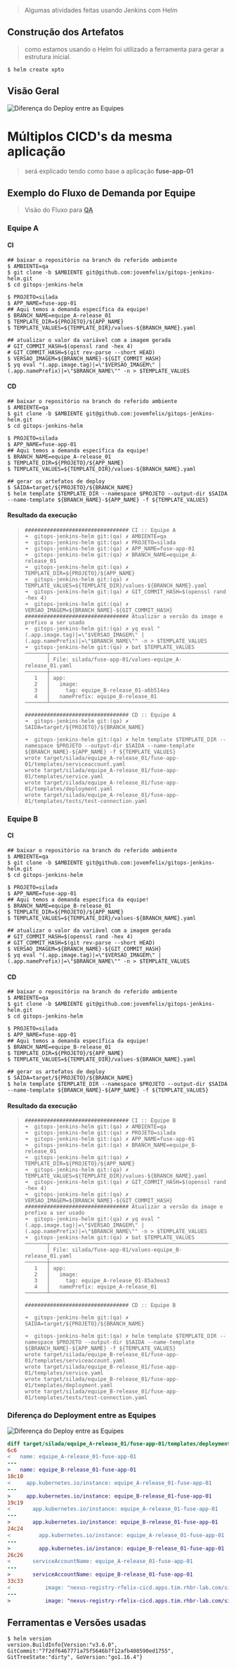 > Algumas atividades feitas usando Jenkins com Helm



## Construção dos Artefatos

> como estamos usando o Helm foi utilizado a ferramenta para gerar a estrutura inicial.

```shell
$ helm create xpto
```

## Visão Geral

![Diferença do Deploy entre as Equipes](docs/README.assets/cicd-fluxo-Fluxo_usando_Jenkins___HELM_de_CICD_no_ambiente_de_Qualidade.png)


# Múltiplos CICD's da mesma aplicação

> será explicado tendo como base a aplicação **fuse-app-01**



## Exemplo do Fluxo de Demanda por Equipe

> Visão do Fluxo para **<u>QA</u>**

### Equipe A

#### CI

```shell
## baixar o repositório na branch do referido ambiente
$ AMBIENTE=qa
$ git clone -b $AMBIENTE git@github.com:jovemfelix/gitops-jenkins-helm.git
$ cd gitops-jenkins-helm

$ PROJETO=silada
$ APP_NAME=fuse-app-01
## Aqui temos a demanda específica da equipe!
$ BRANCH_NAME=equipe_A-release_01
$ TEMPLATE_DIR=${PROJETO}/${APP_NAME}
$ TEMPLATE_VALUES=${TEMPLATE_DIR}/values-${BRANCH_NAME}.yaml

## atualizar o valor da variável com a imagem gerada
# GIT_COMMIT_HASH=$(openssl rand -hex 4)
# GIT_COMMIT_HASH=$(git rev-parse --short HEAD)
$ VERSAO_IMAGEM=${BRANCH_NAME}-${GIT_COMMIT_HASH}
$ yq eval "(.app.image.tag)|=\"$VERSAO_IMAGEM\" | (.app.namePrefix)|=\"$BRANCH_NAME\"" -n > $TEMPLATE_VALUES
```

#### CD

```shell
## baixar o repositório na branch do referido ambiente
$ AMBIENTE=qa
$ git clone -b $AMBIENTE git@github.com:jovemfelix/gitops-jenkins-helm.git
$ cd gitops-jenkins-helm

$ PROJETO=silada
$ APP_NAME=fuse-app-01
## Aqui temos a demanda específica da equipe!
$ BRANCH_NAME=equipe_A-release_01
$ TEMPLATE_DIR=${PROJETO}/${APP_NAME}
$ TEMPLATE_VALUES=${TEMPLATE_DIR}/values-${BRANCH_NAME}.yaml

## gerar os artefatos de deploy
$ SAIDA=target/${PROJETO}/${BRANCH_NAME}
$ helm template $TEMPLATE_DIR --namespace $PROJETO --output-dir $SAIDA --name-template ${BRANCH_NAME}-${APP_NAME} -f ${TEMPLATE_VALUES}
```



#### Resultado da execução

> ```shell
> ################################# CI :: Equipe A
> ➜  gitops-jenkins-helm git:(qa) ✗ AMBIENTE=qa
> ➜  gitops-jenkins-helm git:(qa) ✗ PROJETO=silada
> ➜  gitops-jenkins-helm git:(qa) ✗ APP_NAME=fuse-app-01
> ➜  gitops-jenkins-helm git:(qa) ✗ BRANCH_NAME=equipe_A-release_01
> ➜  gitops-jenkins-helm git:(qa) ✗ TEMPLATE_DIR=${PROJETO}/${APP_NAME}
> ➜  gitops-jenkins-helm git:(qa) ✗ TEMPLATE_VALUES=${TEMPLATE_DIR}/values-${BRANCH_NAME}.yaml
> ➜  gitops-jenkins-helm git:(qa) ✗ GIT_COMMIT_HASH=$(openssl rand -hex 4)
> ➜  gitops-jenkins-helm git:(qa) ✗ VERSAO_IMAGEM=${BRANCH_NAME}-${GIT_COMMIT_HASH}
> ################################# Atualizar a versão da image e prefixo a ser usado
> ➜  gitops-jenkins-helm git:(qa) ✗ yq eval "(.app.image.tag)|=\"$VERSAO_IMAGEM\" | (.app.namePrefix)|=\"$BRANCH_NAME\"" -n > $TEMPLATE_VALUES
> ➜  gitops-jenkins-helm git:(qa) ✗ bat $TEMPLATE_VALUES
> ───────┬──────────────────────────────────────────────────────────────
>        │ File: silada/fuse-app-01/values-equipe_A-release_01.yaml
> ───────┼──────────────────────────────────────────────────────────────
>    1   │ app:
>    2   │   image:
>    3   │     tag: equipe_B-release_01-a6b514ea
>    4   │   namePrefix: equipe_B-release_01
> ───────┴──────────────────────────────────────────────────────────────
> 
> ################################# CD :: Equipe A
> ➜  gitops-jenkins-helm git:(qa) ✗ SAIDA=target/${PROJETO}/${BRANCH_NAME}
> 
> ➜  gitops-jenkins-helm git:(qa) ✗ helm template $TEMPLATE_DIR --namespace $PROJETO --output-dir $SAIDA --name-template ${BRANCH_NAME}-${APP_NAME} -f ${TEMPLATE_VALUES}
> wrote target/silada/equipe_A-release_01/fuse-app-01/templates/serviceaccount.yaml
> wrote target/silada/equipe_A-release_01/fuse-app-01/templates/service.yaml
> wrote target/silada/equipe_A-release_01/fuse-app-01/templates/deployment.yaml
> wrote target/silada/equipe_A-release_01/fuse-app-01/templates/tests/test-connection.yaml
> ```
>
> 

### Equipe B

#### CI

```shell
## baixar o repositório na branch do referido ambiente
$ AMBIENTE=qa
$ git clone -b $AMBIENTE git@github.com:jovemfelix/gitops-jenkins-helm.git
$ cd gitops-jenkins-helm

$ PROJETO=silada
$ APP_NAME=fuse-app-01
## Aqui temos a demanda específica da equipe!
$ BRANCH_NAME=equipe_B-release_01
$ TEMPLATE_DIR=${PROJETO}/${APP_NAME}
$ TEMPLATE_VALUES=${TEMPLATE_DIR}/values-${BRANCH_NAME}.yaml

## atualizar o valor da variável com a imagem gerada
# GIT_COMMIT_HASH=$(openssl rand -hex 4)
# GIT_COMMIT_HASH=$(git rev-parse --short HEAD)
$ VERSAO_IMAGEM=${BRANCH_NAME}-${GIT_COMMIT_HASH}
$ yq eval "(.app.image.tag)|=\"$VERSAO_IMAGEM\" | (.app.namePrefix)|=\"$BRANCH_NAME\"" -n > $TEMPLATE_VALUES
```

#### CD

```shell
## baixar o repositório na branch do referido ambiente
$ AMBIENTE=qa
$ git clone -b $AMBIENTE git@github.com:jovemfelix/gitops-jenkins-helm.git
$ cd gitops-jenkins-helm

$ PROJETO=silada
$ APP_NAME=fuse-app-01
## Aqui temos a demanda específica da equipe!
$ BRANCH_NAME=equipe_B-release_01
$ TEMPLATE_DIR=${PROJETO}/${APP_NAME}
$ TEMPLATE_VALUES=${TEMPLATE_DIR}/values-${BRANCH_NAME}.yaml

## gerar os artefatos de deploy
$ SAIDA=target/${PROJETO}/${BRANCH_NAME}
$ helm template $TEMPLATE_DIR --namespace $PROJETO --output-dir $SAIDA --name-template ${BRANCH_NAME}-${APP_NAME} -f ${TEMPLATE_VALUES}
```

#### Resultado da execução

> ```shell
> ################################# CI :: Equipe B
> ➜  gitops-jenkins-helm git:(qa) ✗ AMBIENTE=qa
> ➜  gitops-jenkins-helm git:(qa) ✗ PROJETO=silada
> ➜  gitops-jenkins-helm git:(qa) ✗ APP_NAME=fuse-app-01
> ➜  gitops-jenkins-helm git:(qa) ✗ BRANCH_NAME=equipe_B-release_01
> ➜  gitops-jenkins-helm git:(qa) ✗ TEMPLATE_DIR=${PROJETO}/${APP_NAME}
> ➜  gitops-jenkins-helm git:(qa) ✗ TEMPLATE_VALUES=${TEMPLATE_DIR}/values-${BRANCH_NAME}.yaml
> ➜  gitops-jenkins-helm git:(qa) ✗ GIT_COMMIT_HASH=$(openssl rand -hex 4)
> ➜  gitops-jenkins-helm git:(qa) ✗ VERSAO_IMAGEM=${BRANCH_NAME}-${GIT_COMMIT_HASH}
> ################################# Atualizar a versão da image e prefixo a ser usado
> ➜  gitops-jenkins-helm git:(qa) ✗ yq eval "(.app.image.tag)|=\"$VERSAO_IMAGEM\" | (.app.namePrefix)|=\"$BRANCH_NAME\"" -n > $TEMPLATE_VALUES
> ➜  gitops-jenkins-helm git:(qa) ✗ bat $TEMPLATE_VALUES
> ───────┬──────────────────────────────────────────────────────────────
>        │ File: silada/fuse-app-01/values-equipe_B-release_01.yaml
> ───────┼──────────────────────────────────────────────────────────────
>    1   │ app:
>    2   │   image:
>    3   │     tag: equipe_A-release_01-85a3eea3
>    4   │   namePrefix: equipe_A-release_01
> ───────┴──────────────────────────────────────────────────────────────
> 
> ################################# CD :: Equipe B
> 
> ➜  gitops-jenkins-helm git:(qa) ✗ SAIDA=target/${PROJETO}/${BRANCH_NAME}
> 
> ➜  gitops-jenkins-helm git:(qa) ✗ helm template $TEMPLATE_DIR --namespace $PROJETO --output-dir $SAIDA --name-template ${BRANCH_NAME}-${APP_NAME} -f ${TEMPLATE_VALUES}
> wrote target/silada/equipe_B-release_01/fuse-app-01/templates/serviceaccount.yaml
> wrote target/silada/equipe_B-release_01/fuse-app-01/templates/service.yaml
> wrote target/silada/equipe_B-release_01/fuse-app-01/templates/deployment.yaml
> wrote target/silada/equipe_B-release_01/fuse-app-01/templates/tests/test-connection.yaml
> ```



### Diferença do Deployment entre as Equipes

![Diferença do Deploy entre as Equipes](docs/README.assets/image-20210708142754274.png)

```diff
diff target/silada/equipe_A-release_01/fuse-app-01/templates/deployment.yaml target/silada/equipe_B-release_01/fuse-app-01/templates/deployment.yaml
6c6
<   name: equipe_A-release_01-fuse-app-01
---
>   name: equipe_B-release_01-fuse-app-01
10c10
<     app.kubernetes.io/instance: equipe_A-release_01-fuse-app-01
---
>     app.kubernetes.io/instance: equipe_B-release_01-fuse-app-01
19c19
<       app.kubernetes.io/instance: equipe_A-release_01-fuse-app-01
---
>       app.kubernetes.io/instance: equipe_B-release_01-fuse-app-01
24c24
<         app.kubernetes.io/instance: equipe_A-release_01-fuse-app-01
---
>         app.kubernetes.io/instance: equipe_B-release_01-fuse-app-01
26c26
<       serviceAccountName: equipe_A-release_01-fuse-app-01
---
>       serviceAccountName: equipe_B-release_01-fuse-app-01
33c33
<           image: "nexus-registry-rfelix-cicd.apps.tim.rhbr-lab.com/silada/fuse-app-01:equipe_A-release_01-85a3eea3"
---
>           image: "nexus-registry-rfelix-cicd.apps.tim.rhbr-lab.com/silada/fuse-app-01:equipe_B-release_01-a6b514ea"
```



## Ferramentas e Versões usadas

```shell
$ helm version
version.BuildInfo{Version:"v3.6.0", GitCommit:"7f2df6467771a75f5646b7f12afb408590ed1755", GitTreeState:"dirty", GoVersion:"go1.16.4"}
```
